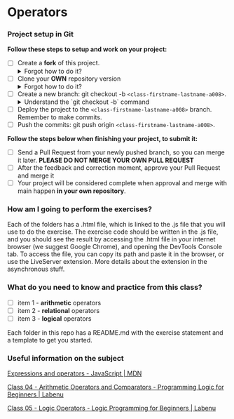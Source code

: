# Operators

### Project setup in Git

**Follow these steps to setup and work on your project:**

- [ ] Create a **fork** of this project.
   <details>
      <summary>Forgot how to do it?</summary>
      <img src="https://firebasestorage.googleapis.com/v0/b/assets-conteudo.appspot.com/o/gerais%2Ffork.png?alt=media&token=7030e997-246a-41fe-a75f-2a2ced61e54d" alt ="Fork your own copy of repo-name"/>
   </details>
- [ ] Clone your **OWN** repository version
   <details>
      <summary>Forgot how to do it?</summary>
      <img src="https://firebasestorage.googleapis.com/v0/b/assets-conteudo.appspot.com/o/gerais%2Fclone-repo.png?alt=media&token=d8b3c101-c6d4-4371-b018-ae4edec7e34c " alt="Make sure the repository is your-user/repo-name and clone it"/>
   </details>
- [ ] Create a new branch: git checkout -b `<class-firstname-lastname-a008>`.
   <details>
      <summary>Understand the `git checkout -b` command</summary>
      <p>In class you learned how to create a branch (`git branch "branch-name"`) and move to it (`git checkout "branch-name"`). However, git allows you to use contractions to do more of the action with a single command, which is the case with (`git checkout -b "branch-name"`), which creates and automatically moves to the newly created branch.</ p>
   </details>
- [ ] Deploy the project to the `<class-firstname-lastname-a008>` branch. Remember to make commits.
- [ ] Push the commits: git push origin `<class-firstname-lastname-a008>`.

**Follow the steps below when finishing your project, to submit it:**

- [ ] Send a Pull Request from your newly pushed branch, so you can merge it later. **PLEASE DO NOT MERGE YOUR OWN PULL REQUEST**
- [ ] After the feedback and correction moment, approve your Pull Request and merge it
- [ ] Your project will be considered complete when approval and merge with main happen **in your own repository**.

### How am I going to perform the exercises?
Each of the folders has a .html file, which is linked to the .js file that you will use to do the exercise. The exercise code should be written in the .js file, and you should see the result by accessing the .html file in your internet browser (we suggest Google Chrome), and opening the DevTools Console tab. To access the file, you can copy its path and paste it in the browser, or use the LiveServer extension. More details about the extension in the asynchronous stuff.

### What do you need to know and practice from this class?

- [ ] item 1 - **arithmetic** operators
- [ ] item 2 - **relational** operators
- [ ] item 3 - **logical** operators

Each folder in this repo has a README.md with the exercise statement and a template to get you started.

### Useful information on the subject

[Expressions and operators - JavaScript | MDN](https://developer.mozilla.org/pt-BR/docs/Web/JavaScript/Guide/Expressions_and_Operators)

[Class 04 - Arithmetic Operators and Comparators - Programming Logic for Beginners | Labenu](https://www.youtube.com/watch?v=OgxcX1MjbKU&list=PLAIgeRdMaoGVrASBxWcbAurQMzXJMArkg&index=4)

[Class 05 - Logic Operators - Logic Programming for Beginners | Labenu](https://www.youtube.com/watch?v=bA-dXIB1tXI&list=PLAIgeRdMaoGVrASBxWcbAurQMzXJMArkg&index=5)
    
